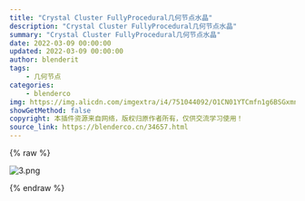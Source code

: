 ```yaml
---
title: "Crystal Cluster FullyProcedural几何节点水晶"
description: "Crystal Cluster FullyProcedural几何节点水晶"
summary: "Crystal Cluster FullyProcedural几何节点水晶"
date: 2022-03-09 00:00:00
updated: 2022-03-09 00:00:00
author: blenderit
tags: 
    - 几何节点
categories:
    - blenderco
img: https://img.alicdn.com/imgextra/i4/751044092/O1CN01YTCmfn1g6BSGxmnGm_!!751044092.png
showGetMethod: false
copyright: 本插件资源来自网络，版权归原作者所有，仅供交流学习使用！
source_link: https://blenderco.cn/34657.html
---
```


{% raw %}
<p><img class="aligncenter" src="https://img.alicdn.com/imgextra/i4/751044092/O1CN01YTCmfn1g6BSGxmnGm_!!751044092.png" alt="3.png"></p>
<div style="display: none">blenderco</div>
{% endraw %}